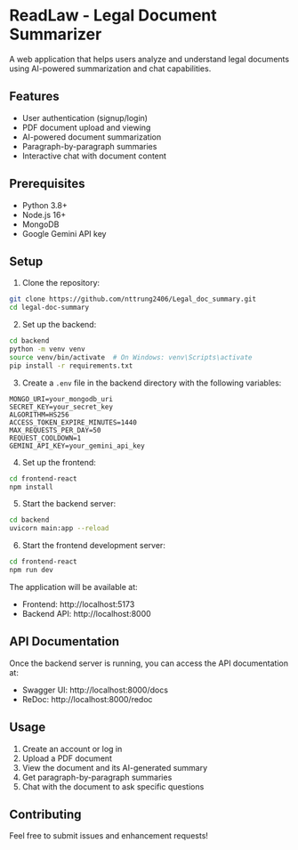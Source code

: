# ReadLaw - Legal Document Summarizer

A web application that helps users analyze and understand legal documents using AI-powered summarization and chat capabilities.

## Features

- User authentication (signup/login)
- PDF document upload and viewing
- AI-powered document summarization
- Paragraph-by-paragraph summaries
- Interactive chat with document content

## Prerequisites

- Python 3.8+
- Node.js 16+
- MongoDB
- Google Gemini API key

## Setup

1. Clone the repository:
```bash
git clone https://github.com/nttrung2406/Legal_doc_summary.git
cd legal-doc-summary
```

2. Set up the backend:
```bash
cd backend
python -m venv venv
source venv/bin/activate  # On Windows: venv\Scripts\activate
pip install -r requirements.txt
```

3. Create a `.env` file in the backend directory with the following variables:
```
MONGO_URI=your_mongodb_uri
SECRET_KEY=your_secret_key
ALGORITHM=HS256
ACCESS_TOKEN_EXPIRE_MINUTES=1440
MAX_REQUESTS_PER_DAY=50
REQUEST_COOLDOWN=1
GEMINI_API_KEY=your_gemini_api_key
```

4. Set up the frontend:
```bash
cd frontend-react
npm install
```

5. Start the backend server:
```bash
cd backend
uvicorn main:app --reload
```

6. Start the frontend development server:
```bash
cd frontend-react
npm run dev
```

The application will be available at:
- Frontend: http://localhost:5173
- Backend API: http://localhost:8000

## API Documentation

Once the backend server is running, you can access the API documentation at:
- Swagger UI: http://localhost:8000/docs
- ReDoc: http://localhost:8000/redoc

## Usage

1. Create an account or log in
2. Upload a PDF document
3. View the document and its AI-generated summary
4. Get paragraph-by-paragraph summaries
5. Chat with the document to ask specific questions

## Contributing

Feel free to submit issues and enhancement requests!
